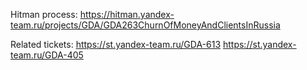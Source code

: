 Hitman process: 
https://hitman.yandex-team.ru/projects/GDA/GDA263ChurnOfMoneyAndClientsInRussia

Related tickets: 
https://st.yandex-team.ru/GDA-613
https://st.yandex-team.ru/GDA-405
